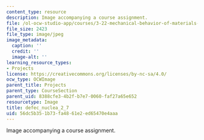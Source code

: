 ```yaml
---
content_type: resource
description: Image accompanying a course assignment.
file: /ol-ocw-studio-app/courses/3-22-mechanical-behavior-of-materials-spring-2008/56dc5b351b73fa4861e2ed65470e4aaa_defec_nuclea_2_7.jpg
file_size: 2423
file_type: image/jpeg
image_metadata:
  caption: ''
  credit: ''
  image-alt: ''
learning_resource_types:
- Projects
license: https://creativecommons.org/licenses/by-nc-sa/4.0/
ocw_type: OCWImage
parent_title: Projects
parent_type: CourseSection
parent_uid: 8388cfe3-4b2f-b7e7-0060-faf27a65e652
resourcetype: Image
title: defec_nuclea_2_7
uid: 56dc5b35-1b73-fa48-61e2-ed65470e4aaa
---
```

Image accompanying a course assignment.